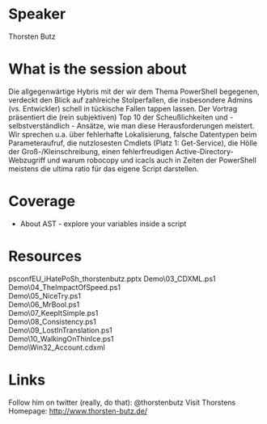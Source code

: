 Speaker
==========
Thorsten Butz

What is the session about
=======
Die allgegenwärtige Hybris mit der wir dem Thema PowerShell begegenen, verdeckt den Blick auf zahlreiche Stolperfallen, die insbesondere Admins (vs. Entwickler) schell in tückische Fallen tappen lassen. Der Vortrag präsentiert die (rein subjektiven) Top 10 der Scheußlichkeiten und - selbstverständlich - Ansätze, wie man diese Herausforderungen meistert. Wir sprechen u.a. über fehlerhafte Lokalisierung, falsche Datentypen beim Parameteraufruf, die nutzlosesten Cmdlets (Platz 1: Get-Service), die Hölle der Groß-/Kleinschreibung, einen fehlerfreudigen Active-Directory-Webzugriff und warum robocopy und icacls auch in Zeiten der PowerShell meistens die ultima ratio für das eigene Script darstellen.

Coverage
=======
- About AST - explore your variables inside a script 

Resources
=======
psconfEU_iHatePoSh_thorstenbutz.pptx
Demo\03_CDXML.ps1                   
Demo\04_TheImpactOfSpeed.ps1        
Demo\05_NiceTry.ps1                 
Demo\06_MrBool.ps1                  
Demo\07_KeepItSimple.ps1            
Demo\08_Consistency.ps1             
Demo\09_LostInTranslation.ps1       
Demo\10_WalkingOnThinIce.ps1        
Demo\Win32_Account.cdxml

Links
=====
Follow him on twitter (really, do that): @thorstenbutz
Visit Thorstens Homepage: http://www.thorsten-butz.de/